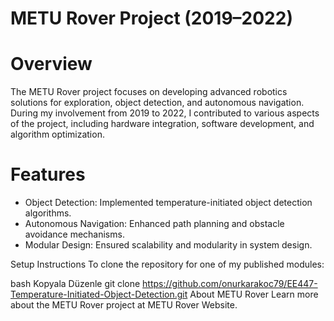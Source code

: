 # METU Rover Project (2019–2022)
# Overview
The METU Rover project focuses on developing advanced robotics solutions for exploration, object detection, and autonomous navigation. During my involvement from 2019 to 2022, I contributed to various aspects of the project, including hardware integration, software development, and algorithm optimization.

# Features

* Object Detection: Implemented temperature-initiated object detection algorithms.
* Autonomous Navigation: Enhanced path planning and obstacle avoidance mechanisms.
* Modular Design: Ensured scalability and modularity in system design.

Setup Instructions
To clone the repository for one of my published modules:

bash
Kopyala
Düzenle
git clone https://github.com/onurkarakoc79/EE447-Temperature-Initiated-Object-Detection.git
About METU Rover
Learn more about the METU Rover project at METU Rover Website.
